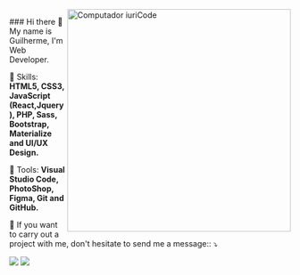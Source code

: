 
<img src="https://raw.githubusercontent.com/MicaelliMedeiros/micaellimedeiros/master/image/computer-illustration.png" min-width="400px" max-width="400px" width="400px" align="right" alt="Computador iuriCode">

<p align="left"> 
  ### Hi there 👋
  My name is Guilherme, I'm Web Developer. 
</p>

<p align="left">
  🚀 Skills: <strong>HTML5, CSS3, JavaScript (React,Jquery), PHP, Sass, Bootstrap, Materialize and UI/UX Design.</strong>
</p>

<p align="left">
🔨 Tools: <strong>Visual Studio Code, PhotoShop, Figma, Git and GitHub.</strong>
</p>

<p align="left">
📧 If you want to carry out a project with me, don't hesitate to send me a message:: ⤵️
</p>

<p align="left">
 
  <a href="https://www.linkedin.com/in/guilherme-pereira-6186631a1/" alt="Linkedin">
  <img src="https://img.shields.io/badge/-Linkedin-0e76a8?style=flat-square&logo=Linkedin&logoColor=white&link=https://www.linkedin.com/in/guilherme-pereira-6186631a1/" /></a>

  <a href="https://api.whatsapp.com/send?phone=5543996778982" alt="WhatsApp">
  <img src="https://img.shields.io/badge/-WhatsApp-25d366?style=flat-square&labelColor=25d366&logo=whatsapp&logoColor=white&link=https://api.whatsapp.com/send?phone=5543996778982"/></a>

 
</p>  
